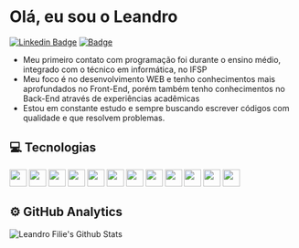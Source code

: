# Olá, eu sou o Leandro

[![Linkedin Badge](https://img.shields.io/badge/-LinkedIn-blue?style=flat&logo=Linkedin&logoColor=white&link=https://www.linkedin.com/in/leandrofilie//)](https://www.linkedin.com/in/leandrofilie//)
[![ Badge](https://img.shields.io/badge/-Gmail-c14438?style=flat&logo=Gmail&logoColor=white&link=mailto:leandro.gfilie@gmail.com)](mailto:leandro.gfilie@gmail.com)

<ul>
   <li>Meu primeiro contato com programação foi durante o ensino médio, integrado com o técnico em informática, no IFSP</li>
   <li>Meu foco é no desenvolvimento WEB e tenho conhecimentos mais aprofundados no Front-End, porém também tenho conhecimentos no Back-End através de experiências acadêmicas</li>
   <li>Estou em constante estudo e sempre buscando escrever códigos com qualidade e que resolvem problemas.</li>
</ul>

## :computer: Tecnologias
<code><img src="https://skillicons.dev/icons?i=ts" height="30"></code>
<code><img src="https://skillicons.dev/icons?i=react" height="30"></code>
<code><img src="https://skillicons.dev/icons?i=styledcomponents" height="30"></code>
<code><img src="https://skillicons.dev/icons?i=nodejs" height="30"></code>
<code><img src="https://skillicons.dev/icons?i=html" height="30"></code>
<code><img src="https://skillicons.dev/icons?i=css" height="30"></code>
<code><img src="https://skillicons.dev/icons?i=js" height="30"></code>
<code><img src="https://skillicons.dev/icons?i=php" height="30"></code>
<code><img src="https://skillicons.dev/icons?i=mysql" height="30"></code>
<code><img src="https://skillicons.dev/icons?i=aws" height="30"></code>
<code><img src="https://skillicons.dev/icons?i=git" height="30"></code>
<code><img src="https://skillicons.dev/icons?i=figma" height="30"></code>

## :gear: GitHub Analytics
  <p align="center">
    <img align="left" src="https://github-readme-stats.vercel.app/api?username=LeandroFilie&show_icons=true&theme=dracula" alt="Leandro Filie's Github Stats" />
  </p>

